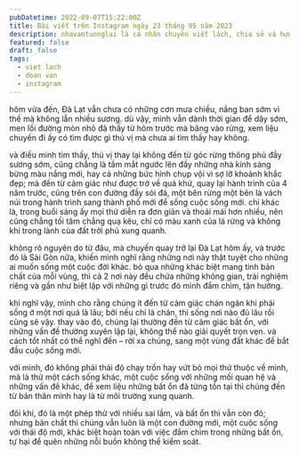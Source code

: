 ```yaml
---
pubDatetime: 2022-09-07T15:22:00Z
title: Bài viết trên Instagram ngày 23 tháng 05 năm 2023
description: nhavantuonglai là cá nhân chuyên viết lách, chia sẻ và hướng dẫn mọi người thuần thục hơn khi thực hành viết lách mỗi ngày qua những bài chia sẻ ngắn trên Instagram chính thức.
featured: false
draft: false
tags:
  - viet lach
  - doan van
  - instagram
---
```


hôm vừa đến, Đà Lạt vẫn chưa có những cơn mưa chiều, nắng ban sớm vì thế mà không lẫn nhiều sương. dù vậy, mình vẫn dành thời gian để dậy sớm, men lối đường mòn nhỏ đã thấy từ hôm trước mà băng vào rừng, xem liệu chuyến đi ấy có tìm được gì thú vị mà chưa ai tìm thấy hay không.

và điều mình tìm thấy, thú vị thay lại không đến từ góc rừng thông phủ đầy sương sớm, cũng chẳng là tầm mắt ngước lên đầy những nhà kính sáng bừng màu nắng mới, hay cả những bức hình chụp vội vì sợ lỡ khoảnh khắc đẹp; mà đến từ cảm giác như được trở về quá khứ, quay lại hành trình của 4 năm trước, cũng trên con đường đầy sỏi đá, một bên rừng một bên là vách núi trong hành trình sang thành phố mới để sống cuộc sống mới. chỉ khác là, trong buổi sáng ấy mọi thứ diễn ra đơn giản và thoải mái hơn nhiều, nên cũng chẳng tối tăm chẳng quạ kêu, chỉ có màu xanh của lá rừng và không khí trong lành của đất trời phủ xung quanh.

không rõ nguyên do từ đâu, mà chuyến quay trở lại Đà Lạt hôm ấy, và trước đó là Sài Gòn nữa, khiến mình nghĩ rằng những nơi này thật tuyệt cho những ai muốn sống một cuộc đời khác. bỏ qua những khác biệt mang tính bản chất của mỗi vùng, thì cả 2 nơi này đều chứa những không gian, trải nghiệm riêng và gần như biệt lập với những gì trước đó mình đắm chìm, tận hưởng.

khi nghĩ vậy, mình cho rằng chúng ít đến từ cảm giác chán ngán khi phải sống ở một nơi quá là lâu; bởi nếu chỉ là chán, thì sống nơi nào đủ lâu rồi cũng sẽ vậy. thay vào đó, chúng lại thường đến từ cảm giác bất ổn, với những vấn đề thường xuyên lặp lại, không thể nào giải quyết trọn vẹn. và cách tốt nhất có thể nghĩ đến – rời xa chúng, sang một vùng đất khác để bắt đầu cuộc sống mới.

với mình, đó không phải thái độ chạy trốn hay vứt bỏ mọi thứ thuộc về mình, mà là thử một cách sống khác, một cuộc sống với những mối quan hệ và những vấn đề khác, để xem liệu những bất ổn đã từng tồn tại thì chúng đến từ bản thân mình hay là từ môi trường xung quanh.

đôi khi, đó là một phép thử với nhiều sai lầm, và bất ổn thì vẫn còn đó; nhưng bản chất thì chúng vẫn luôn là một con đường mới, một cuộc sống với thái độ mới, khác biệt hoàn toàn với việc đắm chìm trong những bất ổn, tự hại để quên những nỗi buồn không thể kiểm soát.
